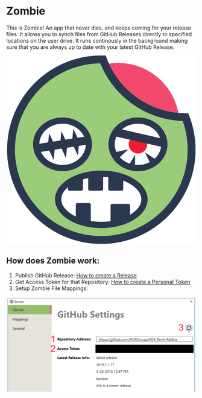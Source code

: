 # Zombie
This is Zombie! An app that never dies, and keeps coming for your release files. It allows you to synch files from GitHub Releases directly to specified locations on the user drive. It runs continously in the background making sure that you are always up to date with your latest GitHub Release. 

<p align="center">
  <img width="500" height="500" src="/_graphics/PNG/iconsZombie.png">
</p>


## How does Zombie work: 

1. Publish GitHub Release: [How to create a Release](https://help.github.com/articles/creating-releases/)
2. Get Access Token for that Repository: [How to create a Personal Token](https://help.github.com/articles/creating-a-personal-access-token-for-the-command-line/)
3. Setup Zombie File Mappings: 

<p align="center">
  <img src="/_info/githubsettings.png">
</p>
